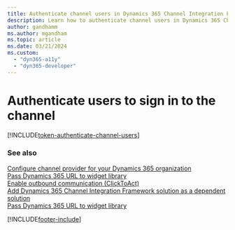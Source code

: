 ```yaml
---
title: Authenticate channel users in Dynamics 365 Channel Integration Framework 2.0
description: Learn how to authenticate channel users in Dynamics 365 Channel Integration Framework 2.0.
author: gandhamm
ms.author: mgandham
ms.topic: article
ms.date: 03/21/2024
ms.custom: 
  - "dyn365-a11y"
  - "dyn365-developer"
---
```


# Authenticate users to sign in to the channel

[!INCLUDE[token-authenticate-channel-users](../../shared/token-authenticate-channel-users.md)]

### See also

[Configure channel provider for your Dynamics 365 organization](configure-channel-provider-app-profile-manager.md)  
[Pass Dynamics 365 URL to widget library](../../v1/administer/pass-url-widget-library.md)  
[Enable outbound communication (ClickToAct)](../../v1/administer/enable-outbound-communication-clicktoact.md)  
[Add Dynamics 365 Channel Integration Framework solution as a dependent solution](../../v1/administer/add-cif-solution-dependent-solution.md)  
[Pass Dynamics 365 URL to widget library](../../v1/administer/pass-url-widget-library.md)  


[!INCLUDE[footer-include](../../../includes/footer-banner.md)]
